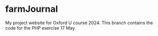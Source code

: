 # farmJournal
My project website for Oxford U course 2024.
This branch contains the code for the PHP exercise 17 May. 

